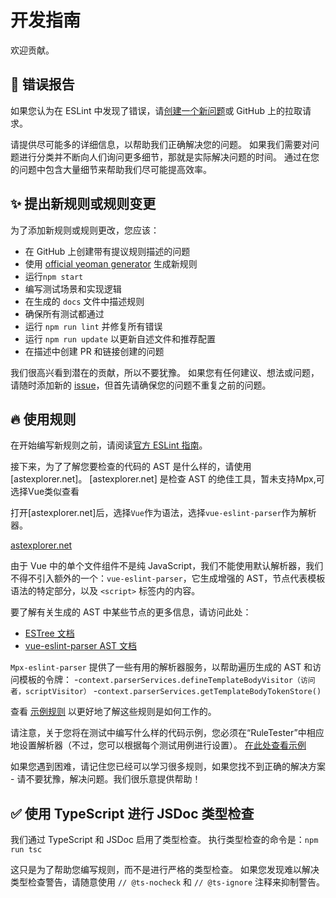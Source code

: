 # 开发指南

欢迎贡献。

## :bug: 错误报告

如果您认为在 ESLint 中发现了错误，请[创建一个新问题](https://github.com/mpx-ecology/eslint-plugin-mpx/issues/new?labels=&template=bug_report.md)或 GitHub 上的拉取请求。

请提供尽可能多的详细信息，以帮助我们正确解决您的问题。 如果我们需要对问题进行分类并不断向人们询问更多细节，那就是实际解决问题的时间。 通过在您的问题中包含大量细节来帮助我们尽可能提高效率。

## :sparkles: 提出新规则或规则变更

为了添加新规则或规则更改，您应该：

- 在 GitHub 上创建带有提议规则描述的问题
- 使用 [official yeoman generator](https://github.com/eslint/generator-eslint) 生成新规则
- 运行`npm start`
- 编写测试场景和实现逻辑
- 在生成的 `docs` 文件中描述规则
- 确保所有测试都通过
- 运行 `npm run lint` 并修复所有错误
- 运行 `npm run update` 以更新自述文件和推荐配置
- 在描述中创建 PR 和链接创建的问题

我们很高兴看到潜在的贡献，所以不要犹豫。 如果您有任何建议、想法或问题，请随时添加新的 [issue](https://github.com/mpx-ecology/eslint-plugin-mpx/issues)，但首先请确保您的问题不重复之前的问题。

## :fire: 使用规则

在开始编写新规则之前，请阅读[官方 ESLint 指南](https://eslint.org/docs/developer-guide/working-with-rules)。

接下来，为了了解您要检查的代码的 AST 是什么样的，请使用 [astexplorer.net]。
[astexplorer.net] 是检查 AST 的绝佳工具，暂未支持Mpx,可选择Vue类似查看

打开[astexplorer.net]后，选择`Vue`作为语法，选择`vue-eslint-parser`作为解析器。

[astexplorer.net](https://astexplorer.net/)

由于 Vue 中的单个文件组件不是纯 JavaScript，我们不能使用默认解析器，我们不得不引入额外的一个：`vue-eslint-parser`，它生成增强的 AST，节点代表模板语法的特定部分，以及 `<script>` 标签内的内容。

要了解有关生成的 AST 中某些节点的更多信息，请访问此处：
- [ESTree 文档](https://github.com/estree/estree)
- [vue-eslint-parser AST 文档](https://github.com/mysticatea/vue-eslint-parser/blob/master/docs/ast.md)

`Mpx-eslint-parser` 提供了一些有用的解析器服务，以帮助遍历生成的 AST 和访问模板的令牌：
-`context.parserServices.defineTemplateBodyVisitor（访问者，scriptVisitor）`
-`context.parserServices.getTemplateBodyTokenStore()`

查看 [示例规则](https://github.com/mpx-ecology/eslint-plugin-mpx/blob/master/lib/rules/mustache-interpolation-spacing.js) 以更好地了解这些规则是如何工作的。

请注意，关于您将在测试中编写什么样的代码示例，您必须在“RuleTester”中相应地设置解析器（不过，您可以根据每个测试用例进行设置）。 [在此处查看示例](https://github.com/mpx-ecology/eslint-plugin-mpx/blob/master/tests/lib/rules/attribute-hyphenation.js#L19)

如果您遇到困难，请记住您已经可以学习很多规则，如果您找不到正确的解决方案 - 请不要犹豫，解决问题。我们很乐意提供帮助！

## :white_check_mark: 使用 TypeScript 进行 JSDoc 类型检查

我们通过 TypeScript 和 JSDoc 启用了类型检查。
执行类型检查的命令是：`npm run tsc`

这只是为了帮助您编写规则，而不是进行严格的类型检查。 如果您发现难以解决类型检查警告，请随意使用 `// @ts-nocheck` 和 `// @ts-ignore` 注释来抑制警告。